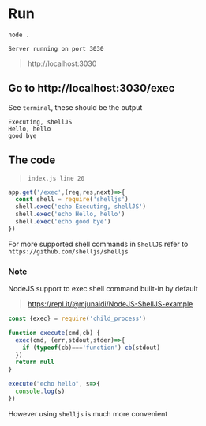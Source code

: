 # Run

    node .

`Server running on port 3030`

> http://localhost:3030

## Go to http://localhost:3030/exec

See `terminal`, these should be the output

```
Executing, shellJS
Hello, hello
good bye
```

## The code

> `index.js line 20`

```javascript
app.get('/exec',(req,res,next)=>{
  const shell = require('shelljs')
  shell.exec('echo Executing, shellJS')
  shell.exec('echo Hello, hello')
  shell.exec('echo good bye')
})
```

For more supported shell commands in `ShellJS` refer to `https://github.com/shelljs/shelljs`

### Note

NodeJS support to exec shell command built-in by default

> https://repl.it/@mjunaidi/NodeJS-ShellJS-example

```javascript
const {exec} = require('child_process')

function execute(cmd,cb) {
  exec(cmd, (err,stdout,stder)=>{
    if (typeof(cb)==='function') cb(stdout)
  })
  return null
}

execute("echo hello", s=>{
  console.log(s)
})
```

However using `shelljs` is much more convenient
